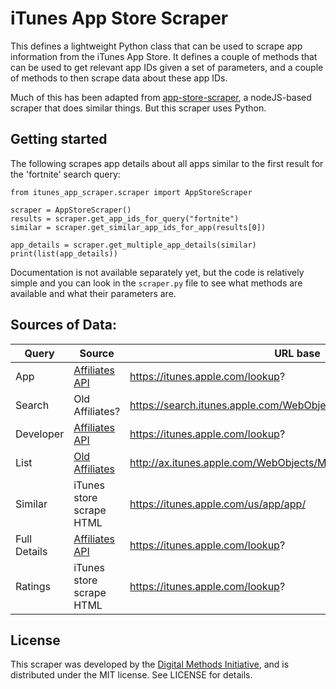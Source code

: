 # iTunes App Store Scraper
This defines a lightweight Python class that can be used to scrape app 
information from the iTunes App Store. It defines a couple of methods that can
be used to get relevant app IDs given a set of parameters, and a couple of 
methods to then scrape data about these app IDs.

Much of this has been adapted from 
[app-store-scraper](https://github.com/facundoolano/app-store-scraper), a 
nodeJS-based scraper that does similar things. But this scraper uses Python.

## Getting started
The following scrapes app details about all apps similar to the first result 
for the 'fortnite' search query:

```
from itunes_app_scraper.scraper import AppStoreScraper

scraper = AppStoreScraper()
results = scraper.get_app_ids_for_query("fortnite")
similar = scraper.get_similar_app_ids_for_app(results[0])

app_details = scraper.get_multiple_app_details(similar)
print(list(app_details))
```

Documentation is not available separately yet, but the code is relatively
simple and you can look in the `scraper.py` file to see what methods are 
available and what their parameters are.

## Sources of Data:
| Query	        | Source                                                                                                                       | 	URL base                                                          |
|---------------|------------------------------------------------------------------------------------------------------------------------------|--------------------------------------------------------------------|
| App           | 	[Affiliates API](https://developer.apple.com/library/archive/documentation/AudioVideo/Conceptual/iTuneSearchAPI/index.html) | https://itunes.apple.com/lookup?                                   |
| Search	       | Old Affiliates?	                                                                                                             | https://search.itunes.apple.com/WebObjects/MZStore.woa/wa/search?  |
| Developer	    | [Affiliates API](https://developer.apple.com/library/archive/documentation/AudioVideo/Conceptual/iTuneSearchAPI/index.html)  | https://itunes.apple.com/lookup?                                   |
| List	         | [Old Affiliates](https://images.apple.com/itunesaffiliates/guides/AffiliatesSearch_2.7(JSON).pdf)                            | 	http://ax.itunes.apple.com/WebObjects/MZStoreServices.woa/ws/RSS/ |
| Similar       | iTunes store scrape HTML                                                                                                     | 	https://itunes.apple.com/us/app/app/                              |
| Full Details	 | [Affiliates API](https://developer.apple.com/library/archive/documentation/AudioVideo/Conceptual/iTuneSearchAPI/index.html)  | https://itunes.apple.com/lookup?                                   |
 | Ratings       | iTunes store scrape HTML                                                                                                     | https://itunes.apple.com/lookup?                                   |                                  |


## License
This scraper was developed by the 
[Digital Methods Initiative](https://digitalmethods.net), and is distributed
under the MIT license. See LICENSE for details.
